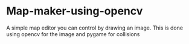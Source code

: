 # Map-maker-using-opencv
A simple map editor you can control by drawing an image. This is done using opencv for the image and pygame for collisions
